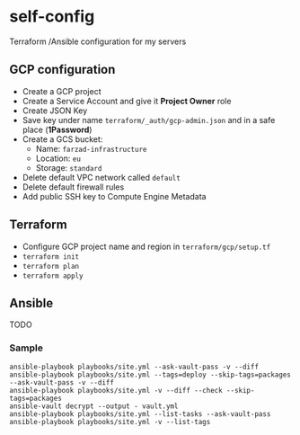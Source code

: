 # self-config

Terraform /Ansible configuration for my servers

## GCP configuration

* Create a GCP project
* Create a Service Account and give it **Project Owner** role
* Create JSON Key
* Save key under name `terraform/_auth/gcp-admin.json` and in a safe place (**1Password**)
* Create a GCS bucket:
  * Name: `farzad-infrastructure`
  * Location: `eu`
  * Storage: `standard`
* Delete default VPC network called `default`
* Delete default firewall rules
* Add public SSH key to Compute Engine Metadata


## Terraform

* Configure GCP project name and region in `terraform/gcp/setup.tf`
* `terraform init`
* `terraform plan`
* `terraform apply`


## Ansible

TODO

### Sample

    ansible-playbook playbooks/site.yml --ask-vault-pass -v --diff
    ansible-playbook playbooks/site.yml --tags=deploy --skip-tags=packages --ask-vault-pass -v --diff
    ansible-playbook playbooks/site.yml -v --diff --check --skip-tags=packages
    ansible-vault decrypt --output - vault.yml
    ansible-playbook playbooks/site.yml --list-tasks --ask-vault-pass
    ansible-playbook playbooks/site.yml -v --list-tags
